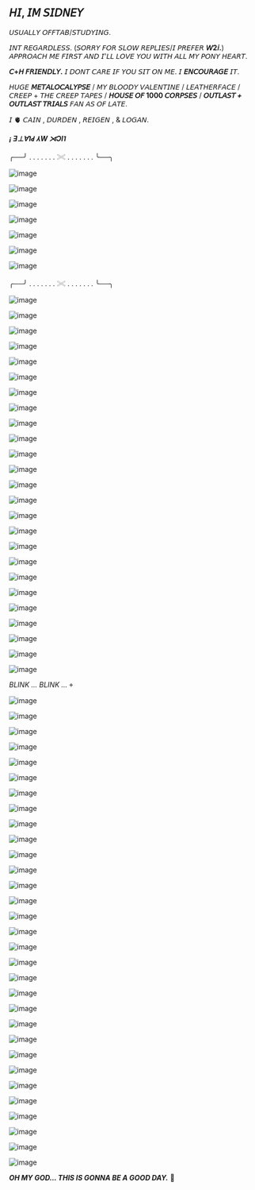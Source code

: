 ## 𝘏𝘐, 𝘐𝘔 𝘚𝘐𝘋𝘕𝘌𝘠
𝘜𝘚𝘜𝘈𝘓𝘓𝘠 𝘖𝘍𝘍𝘛𝘈𝘉/𝘚𝘛𝘜𝘋𝘠𝘐𝘕𝘎.

𝘐𝘕𝘛 𝘙𝘌𝘎𝘈𝘙𝘋𝘓𝘌𝘚𝘚. (𝘚𝘖𝘙𝘙𝘠 𝘍𝘖𝘙 𝘚𝘓𝘖𝘞 𝘙𝘌𝘗𝘓𝘐𝘌𝘚/𝘐 𝘗𝘙𝘌𝘍𝘌𝘙 **𝘞2𝘪.**) 𝘈𝘗𝘗𝘙𝘖𝘈𝘊𝘏 𝘔𝘌 𝘍𝘐𝘙𝘚𝘛 𝘈𝘕𝘋 𝘐'𝘓𝘓 𝘓𝘖𝘝𝘌 𝘠𝘖𝘜 𝘞𝘐𝘛𝘏 𝘈𝘓𝘓 𝘔𝘠 𝘗𝘖𝘕𝘠 𝘏𝘌𝘈𝘙𝘛. 

**𝘊+𝘏 𝘍𝘙𝘐𝘌𝘕𝘋𝘓𝘠.** 𝘐 𝘋𝘖𝘕𝘛 𝘊𝘈𝘙𝘌 𝘐𝘍 𝘠𝘖𝘜 𝘚𝘐𝘛 𝘖𝘕 𝘔𝘌. 𝘐 **𝘌𝘕𝘊𝘖𝘜𝘙𝘈𝘎𝘌** 𝘐𝘛.

𝘏𝘜𝘎𝘌 **𝘔𝘌𝘛𝘈𝘓𝘖𝘊𝘈𝘓𝘠𝘗𝘚𝘌** / 𝘔𝘠 𝘉𝘓𝘖𝘖𝘋𝘠 𝘝𝘈𝘓𝘌𝘕𝘛𝘐𝘕𝘌 / 𝘓𝘌𝘈𝘛𝘏𝘌𝘙𝘍𝘈𝘊𝘌 / 𝘊𝘙𝘌𝘌𝘗 + 𝘛𝘏𝘌 𝘊𝘙𝘌𝘌𝘗 𝘛𝘈𝘗𝘌𝘚 / **𝘏𝘖𝘜𝘚𝘌 𝘖𝘍 1000 𝘊𝘖𝘙𝘗𝘚𝘌𝘚** / ***𝘖𝘜𝘛𝘓𝘈𝘚𝘛 + 𝘖𝘜𝘛𝘓𝘈𝘚𝘛 𝘛𝘙𝘐𝘈𝘓𝘚*** 𝘍𝘈𝘕 𝘈𝘚 𝘖𝘍 𝘓𝘈𝘛𝘌.

𝘐 🫀 𝘊𝘈𝘐𝘕 , 𝘋𝘜𝘙𝘋𝘌𝘕 , 𝘙𝘌𝘐𝘎𝘌𝘕 , & 𝘓𝘖𝘎𝘈𝘕.


***¡ Ǝ⊥∀˥Ԁ ⅄W ⋊ƆI˥***


╭──╯ . . . . . . .    𓏵    . . . . .  . . ╰──╮

![image](https://github.com/user-attachments/assets/6b2ff4a9-6c71-4eaf-b386-d3e5ede8da9f)

![image](https://github.com/user-attachments/assets/95d5231b-57a9-47cb-a2c3-f90f6bd6eba6)

![image](https://github.com/user-attachments/assets/eab4fdee-ad91-4e1c-8397-8118c9847532)

![image](https://github.com/user-attachments/assets/058422ad-babb-4a26-9a6c-d0b6a9bd92dd)






![image](https://github.com/user-attachments/assets/04cd6db2-e5db-43ea-947d-34f3aa5f0adb)

![image](https://github.com/user-attachments/assets/1a1f934d-1d8b-41a6-80c3-1f4f3e656766)




![image](https://github.com/user-attachments/assets/da7e46b2-37c8-4214-8fa9-d210f08e28ef)

╭──╯ . . . . . . .    𓏵    . . . . .  . . ╰──╮

![image](https://github.com/user-attachments/assets/1b68b0b9-acf1-4ce7-9346-a772d02abc82)

![image](https://github.com/user-attachments/assets/de11797d-862f-405f-9e6f-47266f62e29f)


![image](https://github.com/user-attachments/assets/04ca80f6-73dc-4680-bfea-bdfc8ef87e33)


![image](https://github.com/user-attachments/assets/3c492925-a3ff-40cf-b982-ecfba80cff26)


![image](https://github.com/user-attachments/assets/c43d4ef1-ef51-4027-9228-a8058e3333ee)


![image](https://github.com/user-attachments/assets/dc695afd-ad4e-4401-a61d-a35cd9a4b4f3)


![image](https://github.com/user-attachments/assets/72f4cb6e-12c9-47ea-94f9-6d7acaf29f58)


![image](https://github.com/user-attachments/assets/9866d18b-df06-423d-ade3-4817c3fee4e0)


![image](https://github.com/user-attachments/assets/c164621a-288a-4142-8eb9-3fbac0fd12ec)



![image](https://github.com/user-attachments/assets/48903acf-d8c6-4438-931e-682cfc57702c)



![image](https://github.com/user-attachments/assets/d8ae81b0-41a8-4c86-806e-1b1b883210c2)

![image](https://github.com/user-attachments/assets/036a881a-010c-41d1-8f1c-978f9360c14a)


![image](https://github.com/user-attachments/assets/120c1bc8-c673-4779-b0c7-c3e359045550)


![image](https://github.com/user-attachments/assets/d77890ab-0fbe-4ba4-90ab-18c08df77f7a)


![image](https://github.com/user-attachments/assets/1ef8be98-120c-4e0a-a6b8-65d3fbbfe129)


![image](https://github.com/user-attachments/assets/50fe89c2-722e-4c45-9e44-960ed5c159a3)


![image](https://github.com/user-attachments/assets/a2b03bea-caab-40ea-ab8a-e0669fe3564d)



![image](https://github.com/user-attachments/assets/091ee256-59fb-4870-92a6-bbe41a45fd64)


![image](https://github.com/user-attachments/assets/17a1a411-0bb9-4f62-96aa-3d393d7a48fe)


![image](https://github.com/user-attachments/assets/2f8fc14b-cc2b-415f-aea2-fae096503d70)


![image](https://github.com/user-attachments/assets/ba9d976a-3284-4d84-b51f-d02d3313752e)


![image](https://github.com/user-attachments/assets/3f00f4b7-8821-42c4-b2bb-33668865dae0)

![image](https://github.com/user-attachments/assets/493bdf5a-978c-4e97-8d53-8741887cd410)


![image](https://github.com/user-attachments/assets/dbe246e2-6af2-4c29-b7ad-9ea3dbf9842d)





![image](https://github.com/user-attachments/assets/1a537e61-1c04-41b3-8dbe-4a20b57dcd86)

 *BLINK ...* *BLINK ...* ⌖


![image](https://github.com/user-attachments/assets/b1c51cd5-268f-4ef3-9ae0-dc6cd627a2a4)


![image](https://github.com/user-attachments/assets/f4cf11f1-4c6e-44f1-85c0-33d4769a43ee)



![image](https://github.com/user-attachments/assets/f355da8b-7175-4dc2-8534-e00fb297b83c)


![image](https://github.com/user-attachments/assets/f13a41f6-4677-46da-bda9-e29f5642d2eb)



![image](https://github.com/user-attachments/assets/b5c2223a-97f8-4b21-83d5-ef31186a4ab9)

![image](https://github.com/user-attachments/assets/1e85ad87-249a-4886-a878-bcef1504db04)


![image](https://github.com/user-attachments/assets/0311a58a-34a2-434c-a530-0a60e16bcc38)


![image](https://github.com/user-attachments/assets/904f107e-97c3-4bf4-bb43-d6a29cef3983)


![image](https://github.com/user-attachments/assets/aa58d321-5f62-44fb-96a6-4d73c8d2a180)


![image](https://github.com/user-attachments/assets/83008787-da6b-4856-a7df-eb4cf3bc2625)


![image](https://github.com/user-attachments/assets/0a565ad8-6b85-4cad-9e1e-973425f4f34a)

![image](https://github.com/user-attachments/assets/a98bddf1-2a15-4d36-9fcf-86bbd0b2ed03)


![image](https://github.com/user-attachments/assets/d436ca51-e709-42f5-88fd-6232816da063)


![image](https://github.com/user-attachments/assets/11dfd6cd-1ff5-4940-b7a8-7dde164dc93c)




![image](https://github.com/user-attachments/assets/bd44cfda-fcba-4dc8-bc27-c63f97671a19)



![image](https://github.com/user-attachments/assets/e1a694b0-d0ce-42c1-aa89-990325bd88f7)


![image](https://github.com/user-attachments/assets/a8064934-ebbc-46c6-aaab-57c6df1db785)




![image](https://github.com/user-attachments/assets/4537e3b5-9acc-401c-bb05-38d9a3a9e18e)


![image](https://github.com/user-attachments/assets/6235469b-1dee-43a6-bedb-98823cf96a32)


![image](https://github.com/user-attachments/assets/b3576c4c-cc21-4b84-9d76-95be9467e518)


![image](https://github.com/user-attachments/assets/6edc6ef4-edf9-4b2c-b0ea-72306c079ddd)


![image](https://github.com/user-attachments/assets/7f052500-bcc4-4a5a-b13b-c4f804ae6ee2)

![image](https://github.com/user-attachments/assets/1797f006-5ab6-4f11-91b3-96e6cf60aef1)

![image](https://github.com/user-attachments/assets/cde76a26-28d9-40ad-93ac-983676d1b811)


![image](https://github.com/user-attachments/assets/926d481b-b07b-4e5b-949c-b1c364f0664f)

![image](https://github.com/user-attachments/assets/4dc2a665-9d0a-43b7-ade1-c07f4faf2f74)


![image](https://github.com/user-attachments/assets/6ca5b3a1-8429-4934-8461-23267ea6ce1e)

![image](https://github.com/user-attachments/assets/e96d78c8-a112-4a66-be4e-f59f9a4b3144)

![image](https://github.com/user-attachments/assets/fc1e609b-8049-4086-bc20-76a1f292af68)


![image](https://github.com/user-attachments/assets/f62ed083-b16b-46a8-8280-1d0c4fb8b50b)


![image](https://github.com/user-attachments/assets/22d44430-c42d-4dd7-852a-ed721cbbf38a)

***OH MY GOD... THIS IS GONNA BE A GOOD DAY.*** 🐾

<!--**MOUTHOFMETAL/MOUTHOFMETAL** is a ✨ _special_ ✨ repository because its `README.md` (this file) appears on your GitHub profile.

Here are some ideas to get you started:

- 🔭 I’m currently working on ...
- 🌱 I’m currently learning ...
- 👯 I’m looking to collaborate on ...
- 🤔 I’m looking for help with ...
- 💬 Ask me about ...
- 📫 How to reach me: ...
- 😄 Pronouns: ...
- ⚡ Fun fact: ...
-->
